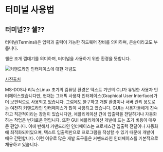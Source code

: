 # 터미널 사용법

## 터미널?? 쉘??

터미널(Terminal)은 입력과 출력이 가능한 하드웨어 장비를 의미하며, 콘솔이라고도 부릅니다.

쉘은 조개 껍데기를 의미하며, 터미널을 사용하기 위한 환경을 뜻합니다.

![커맨드라인 인터페이스에 대한 개념도](https://d2uleea4buiacg.cloudfront.net/files/65a/65a2fddd862db0e033059b78ca0ac376b81707937f17a316af86366421a57545.m.png)

[사진출처](https://www.44bits.io/ko/keyword/command-line-interface-cli-shell-and-terminal)

MS-DOS나 리눅스Linux 초기의 컴퓨팅 환경은 텍스트 기반의 CLI가 유일한 사용자 인터페이스였습니다만, 현재는 그래픽 사용자 인터페이스(Graphical User Interface)가 더 보편적으로 사용되고 있습니다. 그럼에도 불구하고 개발 환경이나 서버 관리 용도로는 여전히 커맨드라인 인터페이스가 많이 사용되고 있습니다. GUI는 사용자들에게 친숙하고 직관적이라는 장점이 있습니다만, 애플리케이션 간에 입출력을 전달하거나 자동화하는 작업은 번거로운 편입니다. 또한 GUI 애플리케이션 개발에 드는 초기 비용이 매우 큰 편입니다. 이에 반해서 커맨드라인 인터페이스는 프로세스간 입출력 전달이나 자동화에 최적화되어있으며, 텍스트 입출력만으로 프로그램을 작성할 수 있기 때문에 개발이 매우 간편합니다. 이런 이유로 많은 개발 도구들은 커맨드라인 인터페이스를 기본적으로 채용하고 있습니다.

